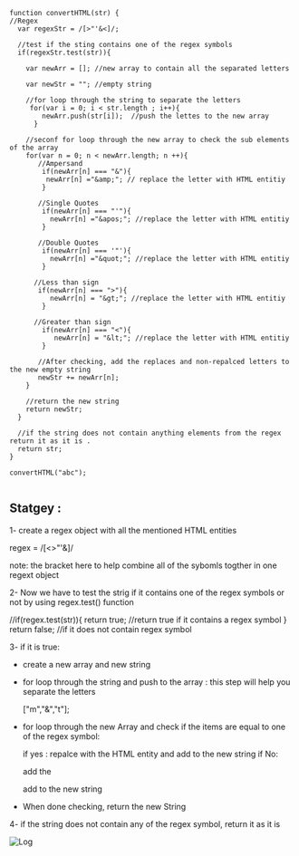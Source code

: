 ```
function convertHTML(str) {
//Regex
  var regexStr = /[>"'&<]/;
  
  //test if the sting contains one of the regex symbols
  if(regexStr.test(str)){
    
    var newArr = []; //new array to contain all the separated letters
    
    var newStr = ""; //empty string 
    
    //for loop through the string to separate the letters
     for(var i = 0; i < str.length ; i++){
        newArr.push(str[i]);  //push the lettes to the new array
      }
    
    //seconf for loop through the new array to check the sub elements of the array 
    for(var n = 0; n < newArr.length; n ++){   
       //Ampersand
        if(newArr[n] === "&"){
         newArr[n] ="&amp;"; // replace the letter with HTML entitiy
        } 
        
       //Single Quotes
        if(newArr[n] === "'"){
          newArr[n] ="&apos;"; //replace the letter with HTML entitiy
        } 
        
       //Double Quotes
        if(newArr[n] === '"'){
          newArr[n] ="&quot;"; //replace the letter with HTML entitiy
        } 
        
      //Less than sign
       if(newArr[n] === ">"){
          newArr[n] = "&gt;"; //replace the letter with HTML entitiy
        }
        
      //Greater than sign
        if(newArr[n] === "<"){
           newArr[n] = "&lt;"; //replace the letter with HTML entitiy
        }
      
       //After checking, add the replaces and non-repalced letters to the new empty string 
       newStr += newArr[n];    
    }
    
    //return the new string
    return newStr; 
  }
  
  //if the string does not contain anything elements from the regex return it as it is .
  return str;
}

convertHTML("abc");


```



## Statgey :

1- create a regex object with all the mentioned HTML entities

regex = /[<>"'&]/

note: the bracket here to help combine all of the sybomls togther in one regext object

2- Now we have to test the strig if it contains one of the regex symbols or not by using regex.test() function


 //if(regex.test(str)){
   return true; //return true if it contains a regex symbol 
     }
 return false;  //if it does not contain regex symbol


3- if it is true:

 - create a new array and new string 
 
 - for loop through the string and push to the array :
   this step will help you separate the letters
   
   ["m","&","t"];
   
  - for loop through the new Array and check if the items are equal to one of the regex symbol:
  
    if yes :
      repalce with the HTML entity and add to the new string 
    if No:
    
    add the 
   
    add to the new string
    
  - When done checking, return the new String  


4- if the string does not contain any of the regex symbol, return it as it is 


![Log](https://s4.postimg.org/cf6tfjr8t/html.jpg)
